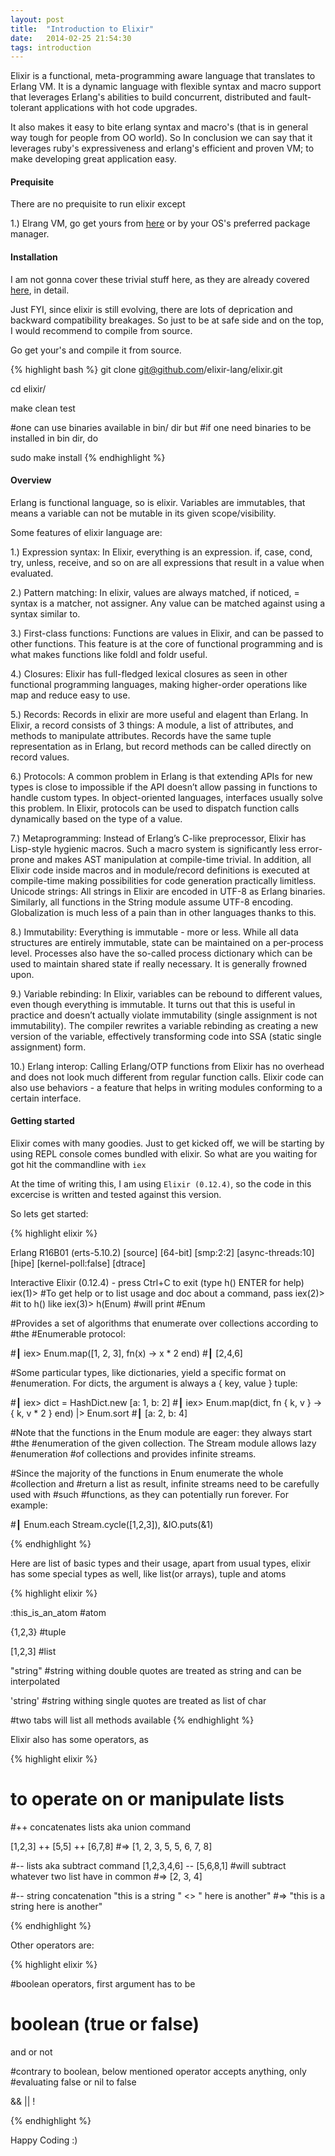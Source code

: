 ```yaml
---
layout: post
title:  "Introduction to Elixir"
date:   2014-02-25 21:54:30
tags: introduction
---
```


Elixir is a functional, meta-programming aware language that translates to Erlang VM. It is a dynamic language with flexible syntax and macro support that leverages Erlang's abilities to build concurrent, distributed and fault-tolerant applications with hot code upgrades.

It also makes it easy to bite erlang syntax and macro's (that is in general way tough for people from OO world). So In conclusion we can say that it leverages ruby's expressiveness and erlang's efficient and proven VM; to make developing great application easy.

#### Prequisite

There are no prequisite to run elixir except

1.) Elrang VM, go get yours from [here](http://www.erlang.org/download.html) or by your OS's preferred package manager.

#### Installation

I am not gonna cover these trivial stuff here, as they are already covered [here](http://elixir-lang.org/getting_started/1.html), in detail.

Just FYI, since elixir is still evolving, there are lots of deprication and backward compatibility breakages. So just to be at safe side and on the top, I would recommend to compile from source.

Go get your's and compile it from source.

{% highlight bash %}
  git clone git@github.com/elixir-lang/elixir.git

  cd elixir/

  make clean test

  #one can use binaries available in bin/ dir but
  #if one need binaries to be installed in bin dir, do

  sudo make install
{% endhighlight %}

<!-- more --> 

#### Overview

Erlang is functional language, so is elixir. Variables are immutables, that means a variable can not be mutable in its given scope/visibility.

Some features of elixir language are:

1.) Expression syntax: In Elixir, everything is an expression. if, case, cond, try, unless, receive, and so on are all expressions that result in a value when evaluated. 

2.) Pattern matching: In elixir, values are always matched, if noticed, = syntax is a matcher, not assigner. Any value can be matched against using a syntax similar to.

3.) First-class functions: Functions are values in Elixir, and can be passed to other functions. This feature is at the core of functional programming and is what makes functions like foldl and foldr useful.

4.) Closures: Elixir has full-fledged lexical closures as seen in other functional programming languages, making higher-order operations like map and reduce easy to use.

5.) Records: Records in elixir are more useful and elagent than Erlang.
In Elixir, a record consists of 3 things: A module, a list of attributes, and methods to manipulate attributes. Records have the same tuple representation as in Erlang, but record methods can be called directly on record values.

6.) Protocols: A common problem in Erlang is that extending APIs for new types is close to impossible if the API doesn’t allow passing in functions to handle custom types. In object-oriented languages, interfaces usually solve this problem. In Elixir, protocols can be used to dispatch function calls dynamically based on the type of a value.

7.) Metaprogramming: Instead of Erlang’s C-like preprocessor, Elixir has Lisp-style hygienic macros. Such a macro system is significantly less error-prone and makes AST manipulation at compile-time trivial. In addition, all Elixir code inside macros and in module/record definitions is executed at compile-time making possibilities for code generation practically limitless.
Unicode strings: All strings in Elixir are encoded in UTF-8 as Erlang binaries. Similarly, all functions in the String module assume UTF-8 encoding. Globalization is much less of a pain than in other languages thanks to this.

8.) Immutability: Everything is immutable - more or less. While all data structures are entirely immutable, state can be maintained on a per-process level. Processes also have the so-called process dictionary which can be used to maintain shared state if really necessary. It is generally frowned upon.

9.) Variable rebinding: In Elixir, variables can be rebound to different values, even though everything is immutable. It turns out that this is useful in practice and doesn’t actually violate immutability (single assignment is not immutability). The compiler rewrites a variable rebinding as creating a new version of the variable, effectively transforming code into SSA (static single assignment) form.

10.) Erlang interop: Calling Erlang/OTP functions from Elixir has no overhead and does not look much different from regular function calls. Elixir code can also use behaviors - a feature that helps in writing modules conforming to a certain interface.

#### Getting started

Elixir comes with many goodies. Just to get kicked off, we will be starting by using REPL console comes bundled with elixir. So what are you waiting for got hit the commandline with `iex`

At the time of writing this, I am using `Elixir (0.12.4)`, so the code in this excercise is written and tested against this version.

So lets get started:

{% highlight elixir %}

  Erlang R16B01 (erts-5.10.2) [source] [64-bit] [smp:2:2] [async-threads:10] [hipe] [kernel-poll:false] [dtrace]

  Interactive Elixir (0.12.4) - press Ctrl+C to exit (type h() ENTER for help)
  iex(1)> #To get help or to list usage and doc about a command, pass
  iex(2)> #it to h() like
  iex(3)> h(Enum)
  #will print
  #Enum                                      

  #Provides a set of algorithms that enumerate over collections according to #the
  #Enumerable protocol:

  #┃ iex> Enum.map([1, 2, 3], fn(x) -> x * 2 end)
  #┃ [2,4,6]

  #Some particular types, like dictionaries, yield a specific format on
  #enumeration. For dicts, the argument is always a { key, value } tuple:

  #┃ iex> dict = HashDict.new [a: 1, b: 2]
  #┃ iex> Enum.map(dict, fn { k, v } -> { k, v * 2 } end) |> Enum.sort
  #┃ [a: 2, b: 4]

  #Note that the functions in the Enum module are eager: they always start #the
  #enumeration of the given collection. The Stream module allows lazy #enumeration
  #of collections and provides infinite streams.

  #Since the majority of the functions in Enum enumerate the whole #collection and
  #return a list as result, infinite streams need to be carefully used with #such
  #functions, as they can potentially run forever. For example:

  #┃ Enum.each Stream.cycle([1,2,3]), &IO.puts(&1)

{% endhighlight %}

Here are list of basic types and their usage, apart from usual types, elixir has some special types as well, like list(or arrays), tuple and atoms

{% highlight elixir %}

  :this_is_an_atom #atom

  {1,2,3} #tuple

  [1,2,3] #list

  "string" #string withing double quotes are treated as string and can be interpolated

  'string' #string withing single quotes are treated as list of char

  #two tabs will list all methods available
{% endhighlight %}

Elixir also has some operators, as 

{% highlight elixir %}
  # to operate on or manipulate lists
  #++ concatenates lists aka union command

  [1,2,3] ++ [5,5] ++ [6,7,8]
  #=> [1, 2, 3, 5, 5, 6, 7, 8]

  #-- lists aka subtract command
  [1,2,3,4,6] -- [5,6,8,1]
  #will subtract whatever two list have in common
  #=> [2, 3, 4]

  #-- string concatenation
  "this is a string " <> " here is another"
  #=> "this is a string here is another"

{% endhighlight %}

Other operators are: 

{% highlight elixir %}

  #boolean operators, first argument has to be 
  # boolean (true or false)

  and
  or
  not

  #contrary to boolean, below mentioned operator accepts anything, only
  #evaluating false or nil to false

  &&
  ||
  !

{% endhighlight %}

Happy Coding :)